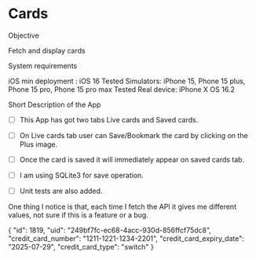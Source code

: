 # Cards

Objective

Fetch and display cards

System requirements

iOS min deployment :  iOS 16
Tested Simulators: iPhone 15, Phone 15 plus, Phone 15 pro, Phone 15 pro max
Tested Real device: iPhone X OS 16.2

Short Description of the App

- [ ] This App has got two tabs Live cards and Saved cards.
- [ ] On Live cards tab user can Save/Bookmark the card by clicking on the Plus image.
- [ ] Once the card is saved it will immediately appear on saved cards tab.
- [ ] I am using SQLite3 for save operation.
- [ ] Unit tests are also added.


One thing I notice is that, each time I fetch the API it gives me different values, not sure if 
this is a feature or a bug.


{
    "id": 1819,
    "uid": "249bf7fc-ec68-4acc-930d-856ffcf75dc8",
    "credit_card_number": "1211-1221-1234-2201",
    "credit_card_expiry_date": "2025-07-29",
    "credit_card_type": "switch"
}





